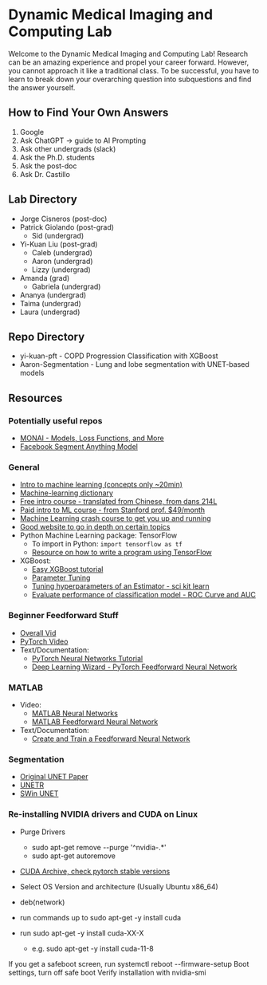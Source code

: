 # Dynamic Medical Imaging and Computing Lab

Welcome to the Dynamic Medical Imaging and Computing Lab! Research can be an amazing experience and propel your career forward. However, you cannot approach it like a traditional class. To be successful, you have to learn to break down your overarching question into subquestions and find the answer yourself.

## How to Find Your Own Answers

1. Google
2. Ask ChatGPT → guide to AI Prompting
3. Ask other undergrads (slack)
4. Ask the Ph.D. students
5. Ask the post-doc
6. Ask Dr. Castillo

## Lab Directory

- Jorge Cisneros (post-doc)
- Patrick Giolando (post-grad)
  - Sid (undergrad)
- Yi-Kuan Liu (post-grad)
  - Caleb (undergrad)
  - Aaron (undergrad)
  - Lizzy (undergrad)
- Amanda (grad)
  - Gabriela (undergrad)
- Ananya (undergrad)
- Taima (undergrad)
- Laura (undergrad)

## Repo Directory
- yi-kuan-pft  - COPD Progression Classification with XGBoost
- Aaron-Segmentation - Lung and lobe segmentation with UNET-based models

## Resources

### Potentially useful repos
- [MONAI - Models, Loss Functions, and More](https://github.com/Project-MONAI)
- [Facebook Segment Anything Model](https://github.com/facebookresearch/segment-anything)


### General

- [Intro to machine learning (concepts only ~20min)](https://www.youtube.com/watch?v=IpGxLWOIZy4)
- [Machine-learning dictionary](https://developers.google.com/machine-learning/glossary)
- [Free intro course - translated from Chinese, from dans 214L](https://www.coursera.org/learn/machine-learning)
- [Paid intro to ML course - from Stanford prof. $49/month](https://www.coursera.org/specializations/machine-learning)
- [Machine Learning crash course to get you up and running](https://developers.google.com/machine-learning/crash-course)
- [Good website to go in depth on certain topics](https://machinelearningmastery.com/start-here)
- Python Machine Learning package: TensorFlow
  - To import in Python: `import tensorflow as tf`
  - [Resource on how to write a program using TensorFlow](https://keras.io/api/)
- XGBoost:
  - [Easy XGBoost tutorial](https://machinelearningmastery.com/gentle-introduction-xgboost-applied-machine-learning/)
  - [Parameter Tuning](https://machinelearningmastery.com/tune-number-size-decision-trees-xgboost-python/)
  - [Tuning hyperparameters of an Estimator - sci kit learn](https://scikit-learn.org/stable/modules/grid_search.html)
  - [Evaluate performance of classification model - ROC Curve and AUC](https://machinelearningmastery.com/roc-curves-and-precision-recall-curves-for-classification-in-python/)

### Beginner Feedforward Stuff

- [Overall Vid](https://youtu.be/QK7GJZ94qPw)
- [PyTorch Video](https://youtu.be/oPhxf2fXHkQ)
- Text/Documentation:
  - [PyTorch Neural Networks Tutorial](https://pytorch.org/tutorials/beginner/blitz/neural_networks_tutorial.html)
  - [Deep Learning Wizard - PyTorch Feedforward Neural Network](https://www.deeplearningwizard.com/deep_learning/practical_pytorch/pytorch_feedforward_neuralnetwork/)

### MATLAB

- Video:
  - [MATLAB Neural Networks](https://youtu.be/6T2yYTSw8z0)
  - [MATLAB Feedforward Neural Network](https://youtu.be/-98SQYpCjvg)
- Text/Documentation:
  - [Create and Train a Feedforward Neural Network](https://www.mathworks.com/help/thingspeak/create-and-train-a-feedforward-neural-network.html)

### Segmentation
- [Original UNET Paper](https://arxiv.org/abs/1505.04597)
- [UNETR](https://ieeexplore-ieee-org.ezproxy.lib.utexas.edu/document/9706678)
- [SWin UNET](https://arxiv.org/pdf/2111.14791v2.pdf)

### Re-installing NVIDIA drivers and CUDA on Linux
- Purge Drivers
  - sudo apt-get remove --purge '^nvidia-.*'
  - sudo apt-get autoremove

- [CUDA Archive, check pytorch stable versions](https://developer.nvidia.com/cuda-toolkit-archive)
- Select OS Version and architecture (Usually Ubuntu x86_64)
- deb(network)
- run commands up to sudo apt-get -y install cuda
- run sudo apt-get -y install cuda-XX-X
  - e.g. sudo apt-get -y install cuda-11-8

If you get a safeboot screen, run systemctl reboot --firmware-setup
Boot settings, turn off safe boot
Verify installation with nvidia-smi